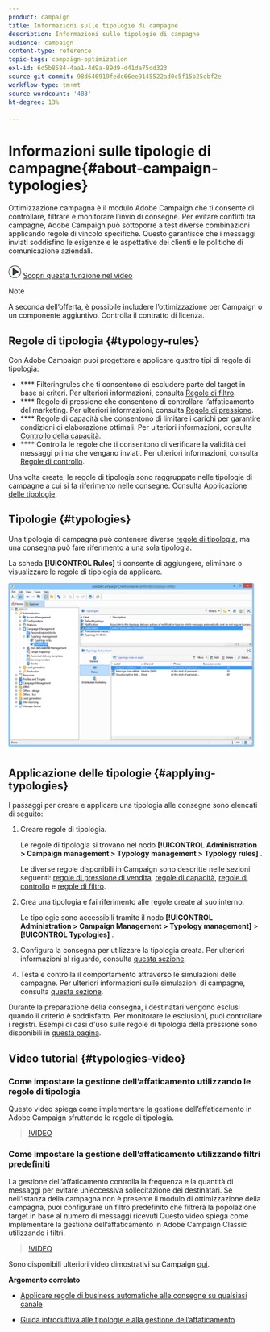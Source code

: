 ```yaml
---
product: campaign
title: Informazioni sulle tipologie di campagne
description: Informazioni sulle tipologie di campagne
audience: campaign
content-type: reference
topic-tags: campaign-optimization
exl-id: 6d5b8584-4aa1-4d9a-89d9-d41da75dd323
source-git-commit: 98d646919fedc66ee9145522ad0c5f15b25dbf2e
workflow-type: tm+mt
source-wordcount: '483'
ht-degree: 13%

---
```


# Informazioni sulle tipologie di campagne{#about-campaign-typologies}

<!--
>[!AVAILABILITY]
>
>:warning: This capability is not available in Campaign v8. [Learn more](https://experienceleague.adobe.com/docs/campaign/campaign-v8/campaign-home.html)
-->

Ottimizzazione campagna è il modulo Adobe Campaign che ti consente di controllare, filtrare e monitorare l’invio di consegne. Per evitare conflitti tra campagne, Adobe Campaign può sottoporre a test diverse combinazioni applicando regole di vincolo specifiche. Questo garantisce che i messaggi inviati soddisfino le esigenze e le aspettative dei clienti e le politiche di comunicazione aziendali.

![](assets/do-not-localize/how-to-video.png) [Scopri questa funzione nel video](#typologies-video)

>[!NOTE]
>
>A seconda dell’offerta, è possibile includere l’ottimizzazione per Campaign o un componente aggiuntivo. Controlla il contratto di licenza.

## Regole di tipologia {#typology-rules}

Con Adobe Campaign puoi progettare e applicare quattro tipi di regole di tipologia:

* **** Filteringrules che ti consentono di escludere parte del target in base ai criteri. Per ulteriori informazioni, consulta [Regole di filtro](../../campaign/using/filtering-rules.md).
* **** Regole di pressione che consentono di controllare l’affaticamento del marketing. Per ulteriori informazioni, consulta [Regole di pressione](../../campaign/using/pressure-rules.md).
* **** Regole di capacità che consentono di limitare i carichi per garantire condizioni di elaborazione ottimali. Per ulteriori informazioni, consulta [Controllo della capacità](../../campaign/using/consistency-rules.md#controlling-capacity).
* **** Controlla le regole che ti consentono di verificare la validità dei messaggi prima che vengano inviati. Per ulteriori informazioni, consulta [Regole di controllo](../../campaign/using/control-rules.md).

Una volta create, le regole di tipologia sono raggruppate nelle tipologie di campagne a cui si fa riferimento nelle consegne. Consulta [Applicazione delle tipologie](#applying-typologies).

## Tipologie {#typologies}

Una tipologia di campagna può contenere diverse [regole di tipologia](#typology-rules), ma una consegna può fare riferimento a una sola tipologia.

La scheda **[!UICONTROL Rules]** ti consente di aggiungere, eliminare o visualizzare le regole di tipologia da applicare.

![](assets/campaign_opt_rules_tab.png)

## Applicazione delle tipologie {#applying-typologies}

I passaggi per creare e applicare una tipologia alle consegne sono elencati di seguito:

1. Creare regole di tipologia.

   Le regole di tipologia si trovano nel nodo **[!UICONTROL Administration > Campaign management > Typology management > Typology rules]** .

   Le diverse regole disponibili in Campaign sono descritte nelle sezioni seguenti: [regole di pressione di vendita](../../campaign/using/pressure-rules.md), [regole di capacità](../../campaign/using/consistency-rules.md#controlling-capacity), [regole di controllo](../../campaign/using/control-rules.md) e [regole di filtro](../../campaign/using/filtering-rules.md).

1. Crea una tipologia e fai riferimento alle regole create al suo interno.

   Le tipologie sono accessibili tramite il nodo **[!UICONTROL Administration > Campaign Management > Typology management]** > **[!UICONTROL Typologies]** .

1. Configura la consegna per utilizzare la tipologia creata. Per ulteriori informazioni al riguardo, consulta [questa sezione](../../campaign/using/applying-rules.md#applying-a-typology-to-a-delivery).
1. Testa e controlla il comportamento attraverso le simulazioni delle campagne. Per ulteriori informazioni sulle simulazioni di campagne, consulta [questa sezione](../../campaign/using/campaign-simulations.md).

Durante la preparazione della consegna, i destinatari vengono esclusi quando il criterio è soddisfatto. Per monitorare le esclusioni, puoi controllare i registri. Esempi di casi d&#39;uso sulle regole di tipologia della pressione sono disponibili in [questa pagina](../../campaign/using/pressure-rules.md#use-cases-on-pressure-rules).

## Video tutorial {#typologies-video}

### Come impostare la gestione dell’affaticamento utilizzando le regole di tipologia

Questo video spiega come implementare la gestione dell’affaticamento in Adobe Campaign sfruttando le regole di tipologia.

>[!VIDEO](https://video.tv.adobe.com/v/25090?quality=12)

### Come impostare la gestione dell’affaticamento utilizzando filtri predefiniti

La gestione dell’affaticamento controlla la frequenza e la quantità di messaggi per evitare un’eccessiva sollecitazione dei destinatari. Se nell’istanza della campagna non è presente il modulo di ottimizzazione della campagna, puoi configurare un filtro predefinito che filtrerà la popolazione target in base al numero di messaggi ricevuti
Questo video spiega come implementare la gestione dell’affaticamento in Adobe Campaign Classic utilizzando i filtri.

>[!VIDEO](https://video.tv.adobe.com/v/25091?quality=12)

Sono disponibili ulteriori video dimostrativi su Campaign [qui](https://experienceleague.adobe.com/docs/campaign-classic-learn/tutorials/overview.html?lang=it).

**Argomento correlato**

* [Applicare regole di business automatiche alle consegne su qualsiasi canale](https://helpx.adobe.com/campaign/kb/simplifying-campaign-management-acc.html#Applyautomaticbusinessrulestodeliveriesonanychannel)

* [Guida introduttiva alle tipologie e alla gestione dell’affaticamento](../../campaign/using/pressure-rules.md)

